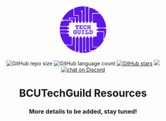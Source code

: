 <p align="center">
    <img src="https://github.com/MihaiNastase/BCUTechGuild_Resources/blob/main/blob/Tech%20Guild%20Temp%20Logo.png?sanitize=true"
        height="130">
</p>

<p align="center">
  <img alt="GitHub repo size" src="https://img.shields.io/github/repo-size/MihaiNastase/BCUTechGuild_Resources">
  <img alt="GitHub language count" src="https://img.shields.io/github/languages/count/MihaiNastase/BCUTechGuild_Resources">
    <a href="https://github.com/MihaiNastase/BCUTechGuild_Resources/stargazers">
        <img alt="GitHub stars" src="https://img.shields.io/github/stars/MihaiNastase/BCUTechGuild_Resources"></a>
    <a href="https://github.com/MihaiNastase/BCUTechGuild_Resources/pulse" alt="Activity">
        <img src="https://img.shields.io/github/commit-activity/m/badges/shields" /></a>
    <a href="https://discord.gg/ZDCc9mAh">
        <img src="https://img.shields.io/discord/782001863507312731?logo=discord"
            alt="chat on Discord"></a>
</p>


<h1 align="center"> BCUTechGuild Resources </h1>
 
 <h3 align="center"> More details to be added, stay tuned! </h3>
